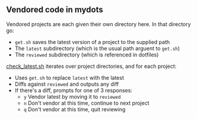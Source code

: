 ## Vendored code in mydots

Vendored projects are each given their own directory here. In that directory go:
- `get.sh` saves the latest version of a project to the supplied path
- The `latest` subdirectory (which is the usual path arguent to `get.sh`)
- The `reviewed` subdirectory (which is referenced in dotfiles)

[check_latest.sh](check_latest.sh) iterates over project directories, and for each project:
- Uses `get.sh` to replace `latest` with the latest
- Diffs against `reviewed` and outputs any diff
- If there's a diff, prompts for one of 3 responses:
  + `y` Vendor latest by moving it to `reviewed`
  + `n` Don't vendor at this time, continue to next project
  + `q` Don't vendor at this time, quit reviewing
